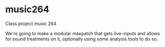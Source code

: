 # music264
Class project music 264

We're going to make a modular maxpatch that gets live-inputs and allows for sound treatments on it, optionally using some analysis tools to do so.
